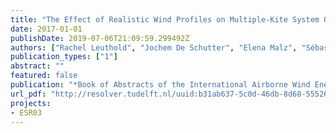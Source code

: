 ```yaml
---
title: "The Effect of Realistic Wind Profiles on Multiple-Kite System Optimal Control"
date: 2017-01-01
publishDate: 2019-07-06T21:09:59.299492Z
authors: ["Rachel Leuthold", "Jochem De Schutter", "Elena Malz", "Sébastien Gros", "Moritz Diehl"]
publication_types: ["1"]
abstract: ""
featured: false
publication: "*Book of Abstracts of the International Airborne Wind Energy Conference (AWEC 2017)*"
url_pdf: "http://resolver.tudelft.nl/uuid:b31ab637-5c0d-46db-8d68-55526d5396f0"
projects:
- ESR03
---
```

